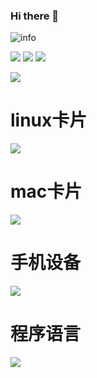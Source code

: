 ### Hi there 👋

![info](https://github-readme-stats.vercel.app/api?username=hsyq&show_icons=true&count_private=true&hide=prs&theme=default_repocard)

![](https://img.shields.io/badge/%E5%86%99-VS%20Code-green)
![](https://img.shields.io/badge/%E8%AF%AD%E8%A8%80-JS-green)
![](https://img.shields.io/badge/%E6%A1%86%E6%9E%B6-Vue-green)

![](https://visitor-badge.glitch.me/badge?page_id=hsyq.readme)

# linux卡片
[![](https://img.shields.io/badge/OS-Arch%20Linux-33aadd?style=flat-square&logo=arch-linux&logoColor=ffffff)](https://www.archlinux.org/)
# mac卡片
[![](https://img.shields.io/badge/macOS-Hackintosh-292e33?style=flat-square&logo=apple&logoColor=ffffff)](https://www.tonymacx86.com/)

# 手机设备
[![](https://img.shields.io/badge/Honor-V30-f5010c?style=flat-square&logo=huawei&logoColor=ffffff)](https://www.apple.com/)

# 程序语言
[![](https://img.shields.io/badge/-Java-007396?style=flat-square&logo=java&logoColor=ffffff)](https://reactjs.org/)



<!--
**hsyq/hsyq** is a ✨ _special_ ✨ repository because its `README.md` (this file) appears on your GitHub profile.

Here are some ideas to get you started:

- 🔭 I’m currently working on ...
- 🌱 I’m currently learning ...
- 👯 I’m looking to collaborate on ...
- 🤔 I’m looking for help with ...
- 💬 Ask me about ...
- 📫 How to reach me: ...
- 😄 Pronouns: ...
- ⚡ Fun fact: ...
-->
